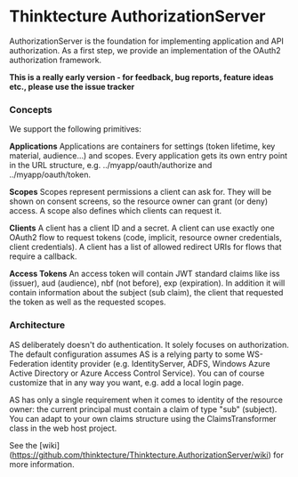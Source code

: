 # Thinktecture AuthorizationServer

AuthorizationServer is the foundation for implementing application and API authorization.
As a first step, we provide an implementation of the OAuth2 authorization framework.

**This is a really early version - for feedback, bug reports, feature ideas etc., please use the issue tracker**


### Concepts

We support the following primitives:

**Applications**
Applications are containers for settings (token lifetime, key material, audience…) and scopes. Every application gets its own entry point in the URL structure, e.g. ../myapp/oauth/authorize and ../myapp/oauth/token.

**Scopes**
Scopes represent permissions a client can ask for. They will be shown on consent screens, so the resource owner can grant (or deny) access. A scope also defines which clients can request it.

**Clients**
A client has a client ID and a secret. A client can use exactly one OAuth2 flow to request tokens (code, implicit, resource owner credentials, client credentials). A client has a list of allowed redirect URIs for flows that require a callback.

**Access Tokens**
An access token will contain JWT standard claims like iss (issuer), aud (audience), nbf (not before), exp (expiration). In addition it will contain information about the subject (sub claim), the client that requested the token as well as the requested scopes.

### Architecture

AS deliberately doesn't do authentication. It solely focuses on authorization. The default configuration assumes AS is a relying party to some WS-Federation identity provider (e.g. IdentityServer, ADFS, Windows Azure Active Directory or Azure Access Control Service). You can of course customize that in any way you want, e.g. add a local login page.

AS has only a single requirement when it comes to identity of the resource owner: the current principal must contain a claim of type "sub" (subject). You can adapt to your own claims structure using the ClaimsTransformer class in the web host project.

See the [wiki] (https://github.com/thinktecture/Thinktecture.AuthorizationServer/wiki) for more information.
